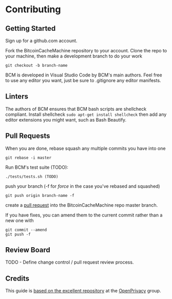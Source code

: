 # Contributing

## Getting Started

Sign up for a github.com account.

Fork the BitcoinCacheMachine repository to your account. Clone the repo to your machine, then make a development branch to do your work

    git checkout -b branch-name

BCM is developed in Visual Studio Code by BCM's main authors. Feel free to use any editor you want, just be sure to .gitignore any editor manifests.

## Linters

The authors of BCM ensures that BCM bash scripts are shellcheck compliant. Install shellcheck `sudo apt-get install shellcheck` then add any editor extensions you might want, such as Bash Beautify.

## Pull Requests

When you are done, rebase squash any multiple commits you have into one

    git rebase -i master

Run BCM's test suite (TODO):

    ./tests/tests.sh (TODO)

push your branch (-f for *force* in the case you've rebased and squashed)

    git push origin branch-name -f
    
create a [pull request](https://github.com/BitcoinCacheMachine/BitcoinCacheMachine/projects) into the BitcoinCacheMachine repo master branch.

If you have fixes, you can amend them to the current commit rather than a new one with

    git commit --amend
    git push -f

## Review Board

TODO - Define change control / pull request review process.

## Credits

This guide is [based on the excellent repository](https://git.openprivacy.ca/cwtch.im/cwtch/raw/master/CONTRIBUTING.md) at the [OpenPrivacy](https://openprivacy.ca/) group.
